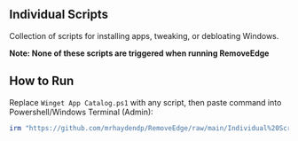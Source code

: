 ## Individual Scripts
Collection of scripts for installing apps, tweaking, or debloating Windows.

**Note: None of these scripts are triggered when running RemoveEdge**

## How to Run
Replace `Winget App Catalog.ps1` with any script, then paste command into Powershell/Windows Terminal (Admin):
``` powershell
irm "https://github.com/mrhaydendp/RemoveEdge/raw/main/Individual%20Scripts/Winget App Catalog.ps1" | iex
```
